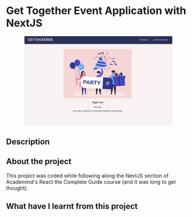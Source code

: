 # Get Together Event Application with NextJS

<p align="center">
<img src="gettogether1.jpg" width="80%">
</p>

## Description


## About the project

This project was coded while following along the NextJS section of Academind's React the Complete Guide course (and it was long to get thought).

## What have I learnt from this project

